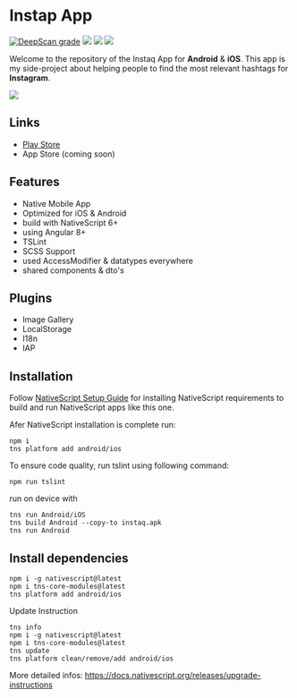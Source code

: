 # Instap App

[![DeepScan grade](https://deepscan.io/api/teams/4787/projects/6535/branches/55183/badge/grade.svg)](https://deepscan.io/dashboard#view=project&tid=4787&pid=6535&bid=55183)
![](https://github.com/dariodomide/instaq-app/workflows/TSLint/badge.svg)
![](https://github.com/dariodomide/instaq-app/workflows/NativeScript%20Build%20Android/badge.svg)
![](https://github.com/dariodomide/instaq-app/workflows/NativeScript%20Build%20Android%20w%2F%20Latest/badge.svg)

Welcome to the repository of the Instaq App for **Android** & **iOS**. This app is my side-project about helping people to find the most relevant hashtags for **Instagram**.

![](https://lh3.googleusercontent.com/UorfLyAg3i91YgbDioeiURsL6EsFWBGs_BF7Nsxck4rq5PYbXkv7KCKgmC069hTTXzI=s180-rw)

## Links 
  * [Play Store](https://play.google.com/store/apps/details?id=com.innocliq.instaq)
  * App Store (coming soon)

## Features

  * Native Mobile App
  * Optimized for iOS & Android
  * build with NativeScript 6+
  * using Angular 8+
  * TSLint
  * SCSS Support
  * used AccessModifier & datatypes everywhere
  * shared components & dto's
  
## Plugins
  * Image Gallery
  * LocalStorage
  * I18n
  * IAP

## Installation

Follow [NativeScript Setup Guide](https://docs.nativescript.org/start/ns-setup-win) for installing NativeScript requirements to build and run NativeScript apps like this one.

Afer NativeScript installation is complete run:

```
npm i
tns platform add android/ios
```

To ensure code quality, run tslint using following command:

```
npm run tslint
```

run on device with

```
tns run Android/iOS
tns build Android --copy-to instaq.apk
tns run Android
```

## Install dependencies

```
npm i -g nativescript@latest
npm i tns-core-modules@latest
tns platform add android/ios
```

Update Instruction

```
tns info
npm i -g nativescript@latest
npm i tns-core-modules@latest
tns update
tns platform clean/remove/add android/ios
```
More detailed infos: https://docs.nativescript.org/releases/upgrade-instructions

